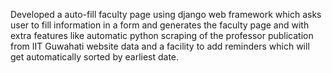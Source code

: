 Developed a auto-fill faculty page using django web framework which asks user to fill information in a form and generates the faculty page and with extra features like automatic python scraping of the professor publication from IIT Guwahati website data and a facility to add reminders which will get automatically sorted by earliest date.
